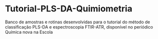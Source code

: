 # Tutorial-PLS-DA-Quimiometria
Banco de amostras e rotinas desenvolvidas para o tutorial do método de classificação PLS-DA e espectroscopia FTIR-ATR, disponível no periódico Química nova na Escola
